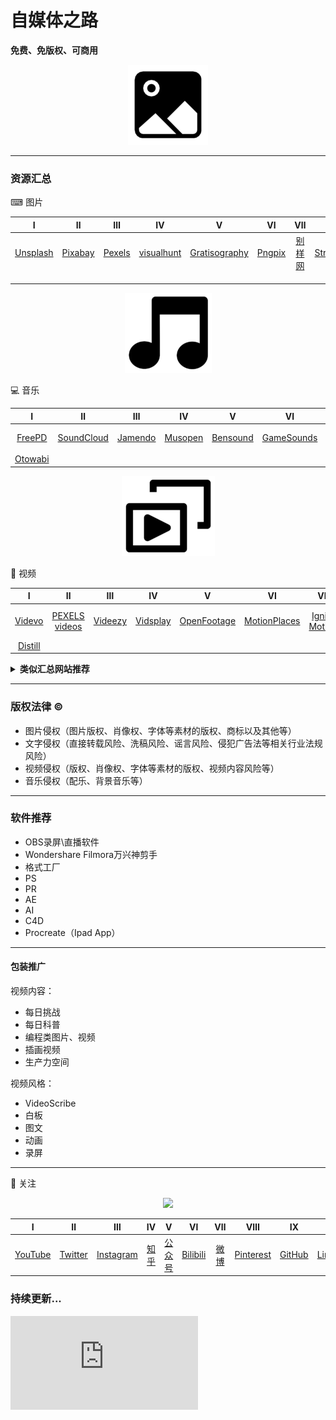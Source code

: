 # 自媒体之路
**免费、免版权、可商用**  


<div align="center">
    <img src="https://raw.githubusercontent.com/ckjbug/Catalog/master/image/imagenet.png"> 
</div>

------
### 资源汇总

⌨ 图片



|          Ⅰ           |       Ⅱ       |            Ⅲ            |              Ⅳ               |         Ⅴ          |      Ⅵ       |         Ⅶ          |         Ⅷ          |             Ⅸ              |       Ⅹ        |
| :------------------: | :-----------: | :---------------------: | :--------------------------: | :----------------: | :----------: | :----------------: | :----------------: | :------------------------: | :------------: |
| [Unsplash](https://unsplash.com/) | [Pixabay](https://pixabay.com/zh/) | [Pexels](https://www.pexels.com/) | [visualhunt](https://visualhunt.com/) | [Gratisography](https://gratisography.com/) | [Pngpix](http://www.pngpix.com/) | [别样网](https://www.ssyer.com/) | [StreetWill](http://streetwill.co/) | [IM FREE](http://imcreator.com/free) | [Magdeleine](https://magdeleine.co/browse/) |
| []() | []() | []() | []() | []() | []() | []() | []() | []() | []() |
| []() | []() | []() | []() | []() | []() | []() | []() | []() | []() |
| []() | []() | []() | []() | []() | []() | []() | []() | []() | []() |




<div align="center">
    <img src="https://raw.githubusercontent.com/ckjbug/Catalog/master/image/music1.png"> 
</div>

💻 音乐

|          Ⅰ           |       Ⅱ       |            Ⅲ            |              Ⅳ               |         Ⅴ          |      Ⅵ       |         Ⅶ          |         Ⅷ          |             Ⅸ              |       Ⅹ        |
| :------------------: | :-----------: | :---------------------: | :--------------------------: | :----------------: | :----------: | :----------------: | :----------------: | :------------------------: | :------------: |
| [FreePD](https://freepd.com/) | [SoundCloud](https://soundcloud.com/discover) | [Jamendo](https://www.jamendo.com/start) | [Musopen](https://musopen.org/) | [Bensound](https://www.bensound.com/) | [GameSounds](https://gamesounds.xyz/) | [Sample Focus](https://samplefocus.com/) | [爱给](http://www.aigei.com/) | [Music-Note](http://www.music-note.jp/) | [Hurtrecord](http://www.hurtrecord.com/) |
| [Otowabi](https://otowabi.com/) | []() | []() | []() | []() | []() | []() | []() | []() | []() |

<div align="center">
    <img src="https://raw.githubusercontent.com/ckjbug/Catalog/master/image/video1.png"> 
</div>

📱 视频

|          Ⅰ           |       Ⅱ       |            Ⅲ            |              Ⅳ               |         Ⅴ          |      Ⅵ       |         Ⅶ          |         Ⅷ          |             Ⅸ              |       Ⅹ        |
| :------------------: | :-----------: | :---------------------: | :--------------------------: | :----------------: | :----------: | :----------------: | :----------------: | :------------------------: | :------------: |
| [Videvo](https://www.videvo.net/) | [PEXELS videos](https://www.pexels.com/videos/) | [Videezy](https://www.videezy.com/) | [Vidsplay](https://www.vidsplay.com/) | [OpenFootage](https://www.openfootage.net/) | [MotionPlaces](https://www.motionplaces.com/) | [Ignite Motion](http://www.ignitemotion.com/) | [Splasheo](http://www.splasheo.com/video-boosters) | [Wave.video](https://www.animatron.com/wave) | [Life of Vids](https://www.lifeofvids.com/) |
| [Distill](http://www.wedistill.io/) | []() | []() | []() | []() | []() | []() | []() | []() | []() |

<details>
  <summary><b>类似汇总网站推荐</b></summary>

[AllTheFreeStock](https://allthefreestock.com/#)

[60家免费版权图片网站](https://www.uisdc.com/60-free-image-galleries)

[29个免费无版权视频网站](https://www.jianshu.com/p/ab4d3355e84e)

[29个免费无版权视频网站](https://www.jianshu.com/p/ab4d3355e84e)

**[⬆ Back to top](#自媒体之路)**

</details>


------------

### 版权法律 ©

- 图片侵权（图片版权、肖像权、字体等素材的版权、商标以及其他等）
- 文字侵权（直接转载风险、洗稿风险、谣言风险、侵犯广告法等相关行业法规风险）
- 视频侵权（版权、肖像权、字体等素材的版权、视频内容风险等）
- 音乐侵权（配乐、背景音乐等）

------------

### 软件推荐

- OBS录屏\直播软件
- Wondershare Filmora万兴神剪手
- 格式工厂
- PS
- PR
- AE
- AI
- C4D
- Procreate（Ipad App）


------------

#### 包装推广

视频内容：
- 每日挑战
- 每日科普
- 编程类图片、视频
- 插画视频
- 生产力空间


视频风格：
- VideoScribe
- 白板
- 图文
- 动画
- 录屏

------------

📱 关注

<div align="center">
    <img src="https://raw.githubusercontent.com/ckjbug/xiaokui/master/image/mmm.jpg" height='240px'> 
</div>


|          Ⅰ           |       Ⅱ       |            Ⅲ            |              Ⅳ               |         Ⅴ          |      Ⅵ       |         Ⅶ          |         Ⅷ          |             Ⅸ              |       Ⅹ        |
| :------------------: | :-----------: | :---------------------: | :--------------------------: | :----------------: | :----------: | :----------------: | :----------------: | :------------------------: | :------------: |
| [YouTube](https://www.youtube.com/channel/UCSoqiChE_zioYokJpfe9jFw/featured?view_as=subscriber) | [Twitter](https://twitter.com/ckjbug) | [Instagram](https://www.instagram.com/ckj_3927/) | [知乎](https://www.zhihu.com/people/xiao-kui-21-11/activities) | [公众号](https://github.com/ckjbug/xiaokui/blob/master/image/%E5%BE%AE%E4%BF%A1%E5%85%AC%E4%BC%97%E5%8F%B7/weichat.md) | [Bilibili](https://space.bilibili.com/29302915) | [微博](https://weibo.com/5674095094/profile?topnav=1&wvr=6) | [Pinterest](https://www.pinterest.com/ckjbug/) | [GitHub](https://github.com/ckjbug/) | [LinkedIn](https://www.linkedin.com/in/kuijun-chen-486850153/) |




### 持续更新...


![[](https://ckjbug.cnblogs.com/)](https://www.easyicon.net/api/resizeApi.php?id=5323&size=72)
